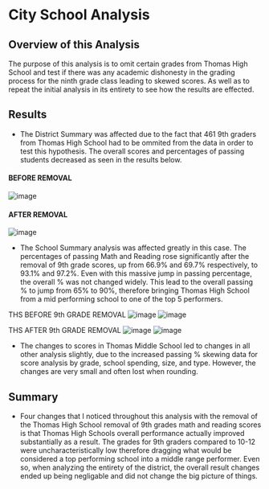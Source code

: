 # City School Analysis

## Overview of this Analysis

The purpose of this analysis is to omit certain grades from Thomas High School and test if there was any academic dishonesty in the grading process for the ninth grade class leading to skewed scores. As well as to repeat the initial analysis in its entirety to see how the results are effected.

## Results

- The District Summary was affected due to the fact that 461 9th graders from Thomas High School had to be ommited from the data in order to test this hypothesis. The overall scores and percentages of passing students decreased as seen in the results below.

#### BEFORE REMOVAL
![image](https://user-images.githubusercontent.com/102704559/167281086-f4545819-9665-4421-aaf6-21b8f36e07f1.png)
#### AFTER REMOVAL
![image](https://user-images.githubusercontent.com/102704559/167281112-99934210-8f65-45e2-9e37-51772cd6d287.png)

- The School Summary analysis was affected greatly in this case. The percentages of passing Math and Reading rose significantly after the removal of 9th grade scores, up from 66.9% and 69.7% respectively, to 93.1% and 97.2%. Even with this massive jump in passing percentage, the overall % was not changed widely. This lead to the overall passing % to jump from 65% to 90%, therefore bringing Thomas High School from a mid performing school to one of the top 5 performers.

THS BEFORE 9th GRADE REMOVAL
![image](https://user-images.githubusercontent.com/102704559/167280971-190ebd18-3b04-4eec-ac68-48ccc6556e8c.png)
![image](https://user-images.githubusercontent.com/102704559/167280960-d566748a-2dc9-4eb7-8cb5-9364189b7b81.png)

THS AFTER 9th GRADE REMOVAL
![image](https://user-images.githubusercontent.com/102704559/167280973-7405863f-2065-452a-a199-c49f3169a9a1.png)
![image](https://user-images.githubusercontent.com/102704559/167280912-64127fce-372e-49f1-8d8d-9ac473f1c102.png)


- The changes to scores in Thomas Middle School led to changes in all other analysis slightly, due to the increased passing % skewing data for score analysis by grade, school spending, size, and type. However, the changes are very small and often lost when rounding.

## Summary

- Four changes that I noticed throughout this analysis with the removal of the Thomas High School removal of 9th grades math and reading scores is that Thomas High Schools overall performance actually improved substantially as a result. The grades for 9th graders compared to 10-12 were uncharacteristically low therefore dragging what would be considered a top performing school into a middle range performer. Even so, when analyzing the entirety of the district, the overall result changes ended up being negligable and did not change the big picture of things.
